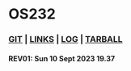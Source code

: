 # OS232

### [GIT](https://github.com/sorfeb/os232) | [LINKS](https://Samuelwidjaja.github.io/os232/LINKS/) | [LOG](https://github.com/Samuelwidjaja/os232/blob/master/TXT/mylog.txt) | [TARBALL](https://os.vlsm.org/Log/Samuelwidjaja.tar.bz2.txt)

#### REV01: Sun 10 Sept 2023 19.37 
